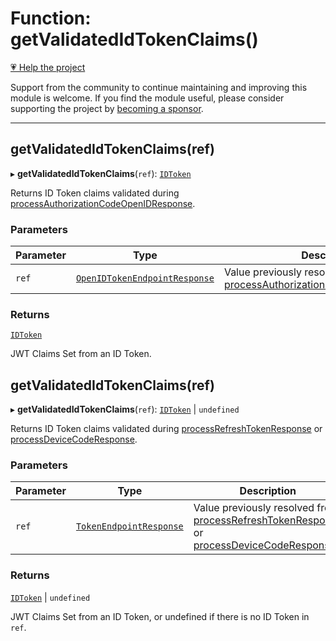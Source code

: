 # Function: getValidatedIdTokenClaims()

[💗 Help the project](https://github.com/sponsors/panva)

Support from the community to continue maintaining and improving this module is welcome. If you find the module useful, please consider supporting the project by [becoming a sponsor](https://github.com/sponsors/panva).

***

## getValidatedIdTokenClaims(ref)

▸ **getValidatedIdTokenClaims**(`ref`): [`IDToken`](../interfaces/IDToken.md)

Returns ID Token claims validated during [processAuthorizationCodeOpenIDResponse](processAuthorizationCodeOpenIDResponse.md).

### Parameters

| Parameter | Type | Description |
| ------ | ------ | ------ |
| `ref` | [`OpenIDTokenEndpointResponse`](../interfaces/OpenIDTokenEndpointResponse.md) | Value previously resolved from [processAuthorizationCodeOpenIDResponse](processAuthorizationCodeOpenIDResponse.md). |

### Returns

[`IDToken`](../interfaces/IDToken.md)

JWT Claims Set from an ID Token.

## getValidatedIdTokenClaims(ref)

▸ **getValidatedIdTokenClaims**(`ref`): [`IDToken`](../interfaces/IDToken.md) \| `undefined`

Returns ID Token claims validated during [processRefreshTokenResponse](processRefreshTokenResponse.md) or
[processDeviceCodeResponse](processDeviceCodeResponse.md).

### Parameters

| Parameter | Type | Description |
| ------ | ------ | ------ |
| `ref` | [`TokenEndpointResponse`](../interfaces/TokenEndpointResponse.md) | Value previously resolved from [processRefreshTokenResponse](processRefreshTokenResponse.md) or [processDeviceCodeResponse](processDeviceCodeResponse.md). |

### Returns

[`IDToken`](../interfaces/IDToken.md) \| `undefined`

JWT Claims Set from an ID Token, or undefined if there is no ID Token in `ref`.
